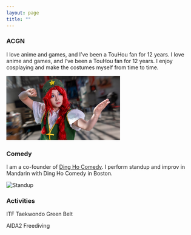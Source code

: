 ```yaml
---
layout: page
title: ""
---
```


### ACGN

I love anime and games, and I’ve been a TouHou fan for 12 years. I love anime and games, and I’ve been a TouHou fan for 12 years. I enjoy cosplaying and make the costumes myself from time to time.

 <!-- <img src="/momiji.jpg" alt="Inubashiri Momiji" width="300"/> -->
 <img src="/meirin.jpg" alt="Hong Meirin" width="300"/>


### Comedy

I am a co-founder of [Ding Ho Comedy](https://www.eventbrite.com/o/dingho-comedy-33952860901). I perform standup and improv in Mandarin with Ding Ho Comedy in Boston.

<img src="/standup.jpg" alt="Standup" width="300"/>

### Activities

ITF Taekwondo Green Belt

AIDA2 Freediving
